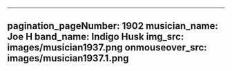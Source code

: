 ------
pagination_pageNumber: 1902
musician_name: Joe H
band_name: Indigo Husk
img_src: images/musician1937.png
onmouseover_src: images/musician1937.1.png
------